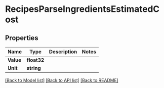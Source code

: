 # RecipesParseIngredientsEstimatedCost

## Properties

Name | Type | Description | Notes
------------ | ------------- | ------------- | -------------
**Value** | **float32** |  | 
**Unit** | **string** |  | 

[[Back to Model list]](../README.md#documentation-for-models) [[Back to API list]](../README.md#documentation-for-api-endpoints) [[Back to README]](../README.md)


